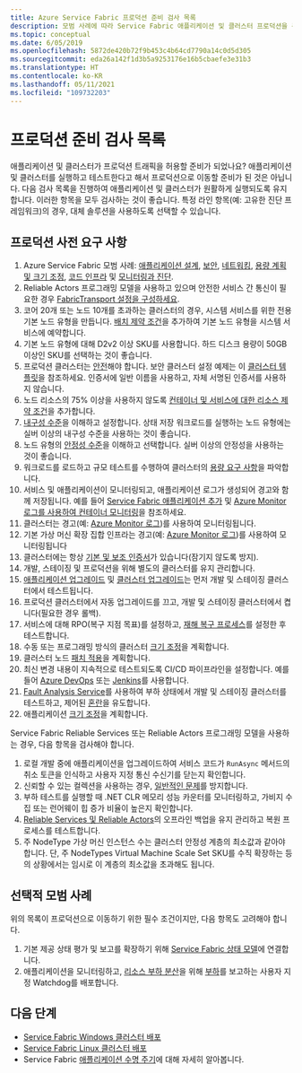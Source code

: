 ```yaml
---
title: Azure Service Fabric 프로덕션 준비 검사 목록
description: 모범 사례에 따라 Service Fabric 애플리케이션 및 클러스터 프로덕션을 준비합니다.
ms.topic: conceptual
ms.date: 6/05/2019
ms.openlocfilehash: 5872de420b72f9b453c4b64cd7790a14c0d5d305
ms.sourcegitcommit: eda26a142f1d3b5a9253176e16b5cbaefe3e31b3
ms.translationtype: HT
ms.contentlocale: ko-KR
ms.lasthandoff: 05/11/2021
ms.locfileid: "109732203"
---
```

# <a name="production-readiness-checklist"></a>프로덕션 준비 검사 목록

애플리케이션 및 클러스터가 프로덕션 트래픽을 허용할 준비가 되었나요? 애플리케이션 및 클러스터를 실행하고 테스트한다고 해서 프로덕션으로 이동할 준비가 된 것은 아닙니다. 다음 검사 목록을 진행하여 애플리케이션 및 클러스터가 원활하게 실행되도록 유지합니다. 이러한 항목을 모두 검사하는 것이 좋습니다. 특정 라인 항목(예: 고유한 진단 프레임워크)의 경우, 대체 솔루션을 사용하도록 선택할 수 있습니다.


## <a name="prerequisites-for-production"></a>프로덕션 사전 요구 사항
1. Azure Service Fabric 모범 사례: [애플리케이션 설계](./service-fabric-best-practices-applications.md), [보안](./service-fabric-best-practices-security.md), [네트워킹](./service-fabric-best-practices-networking.md), [용량 계획 및 크기 조정](./service-fabric-best-practices-capacity-scaling.md), [코드 인프라](./service-fabric-best-practices-infrastructure-as-code.md) 및 [모니터링과 진단](./service-fabric-best-practices-monitoring.md). 
1. Reliable Actors 프로그래밍 모델을 사용하고 있으며 안전한 서비스 간 통신이 필요한 경우 [FabricTransport 설정을 구성하세요](./service-fabric-reliable-actors-fabrictransportsettings.md).
1. 코어 20개 또는 노드 10개를 초과하는 클러스터의 경우, 시스템 서비스를 위한 전용 기본 노드 유형을 만듭니다. [배치 제약 조건](service-fabric-cluster-resource-manager-advanced-placement-rules-placement-policies.md)을 추가하여 기본 노드 유형을 시스템 서비스에 예약합니다.
1. 기본 노드 유형에 대해 D2v2 이상 SKU를 사용합니다. 하드 디스크 용량이 50GB 이상인 SKU를 선택하는 것이 좋습니다.
1. 프로덕션 클러스터는 [안전](service-fabric-cluster-security.md)해야 합니다. 보안 클러스터 설정 예제는 이 [클러스터 템플릿](https://github.com/Azure-Samples/service-fabric-cluster-templates/tree/master/7-VM-Windows-3-NodeTypes-Secure-NSG)을 참조하세요. 인증서에 일반 이름을 사용하고, 자체 서명된 인증서를 사용하지 않습니다.
1. 노드 리소스의 75% 이상을 사용하지 않도록 [컨테이너 및 서비스에 대한 리소스 제약 조건](service-fabric-resource-governance.md)을 추가합니다. 
1. [내구성 수준](service-fabric-cluster-capacity.md#durability-characteristics-of-the-cluster)을 이해하고 설정합니다. 상태 저장 워크로드를 실행하는 노드 유형에는 실버 이상의 내구성 수준을 사용하는 것이 좋습니다.
1. 노드 유형의 [안정성 수준](service-fabric-cluster-capacity.md#reliability-characteristics-of-the-cluster)을 이해하고 선택합니다. 실버 이상의 안정성을 사용하는 것이 좋습니다.
1. 워크로드를 로드하고 규모 테스트를 수행하여 클러스터의 [용량 요구 사항](service-fabric-cluster-capacity.md)을 파악합니다. 
1. 서비스 및 애플리케이션이 모니터링되고, 애플리케이션 로그가 생성되어 경고와 함께 저장됩니다. 예를 들어 [Service Fabric 애플리케이션 추가](service-fabric-how-to-diagnostics-log.md) 및 [Azure Monitor 로그를 사용하여 컨테이너 모니터링](service-fabric-diagnostics-oms-containers.md)을 참조하세요.
1. 클러스터는 경고(예: [Azure Monitor 로그](service-fabric-diagnostics-event-analysis-oms.md))를 사용하여 모니터링됩니다. 
1. 기본 가상 머신 확장 집합 인프라는 경고(예: [Azure Monitor 로그](service-fabric-diagnostics-oms-agent.md))를 사용하여 모니터링됩니다
1. 클러스터에는 항상 [기본 및 보조 인증서](service-fabric-cluster-security-update-certs-azure.md)가 있습니다(잠기지 않도록 방지).
1. 개발, 스테이징 및 프로덕션을 위해 별도의 클러스터를 유지 관리합니다. 
1. [애플리케이션 업그레이드](service-fabric-application-upgrade.md) 및 [클러스터 업그레이드](service-fabric-tutorial-upgrade-cluster.md)는 먼저 개발 및 스테이징 클러스터에서 테스트됩니다. 
1. 프로덕션 클러스터에서 자동 업그레이드를 끄고, 개발 및 스테이징 클러스터에서 켭니다(필요한 경우 롤백). 
1. 서비스에 대해 RPO(복구 지점 목표)를 설정하고, [재해 복구 프로세스](service-fabric-disaster-recovery.md)를 설정한 후 테스트합니다.
1. 수동 또는 프로그래밍 방식의 클러스터 [크기 조정](service-fabric-cluster-scaling.md)을 계획합니다.
1. 클러스터 노드 [패치 적용](how-to-patch-cluster-nodes-windows.md)을 계획합니다. 
1. 최신 변경 내용이 지속적으로 테스트되도록 CI/CD 파이프라인을 설정합니다. 예를 들어 [Azure DevOps](service-fabric-tutorial-deploy-app-with-cicd-vsts.md) 또는 [Jenkins](/azure/developer/jenkins/deploy-to-service-fabric-cluster)를 사용합니다.
1. [Fault Analysis Service](service-fabric-testability-overview.md)를 사용하여 부하 상태에서 개발 및 스테이징 클러스터를 테스트하고, 제어된 [혼란](service-fabric-controlled-chaos.md)을 유도합니다. 
1. 애플리케이션 [크기 조정](service-fabric-concepts-scalability.md)을 계획합니다. 


Service Fabric Reliable Services 또는 Reliable Actors 프로그래밍 모델을 사용하는 경우, 다음 항목을 검사해야 합니다.
1. 로컬 개발 중에 애플리케이션을 업그레이드하여 서비스 코드가 `RunAsync` 메서드의 취소 토큰을 인식하고 사용자 지정 통신 수신기를 닫는지 확인합니다.
1. 신뢰할 수 있는 컬렉션을 사용하는 경우, [일반적인 문제](service-fabric-work-with-reliable-collections.md)를 방지합니다.
1. 부하 테스트를 실행할 때 .NET CLR 메모리 성능 카운터를 모니터링하고, 가비지 수집 또는 런어웨이 힙 증가 비율이 높은지 확인합니다.
1. [Reliable Services 및 Reliable Actors](service-fabric-reliable-services-backup-restore.md)의 오프라인 백업을 유지 관리하고 복원 프로세스를 테스트합니다.
1. 주 NodeType 가상 머신 인스턴스 수는 클러스터 안정성 계층의 최소값과 같아야 합니다. 단, 주 NodeTypes Virtual Machine Scale Set SKU를 수직 확장하는 등의 상황에서는 임시로 이 계층의 최소값을 초과해도 됩니다.

## <a name="optional-best-practices"></a>선택적 모범 사례

위의 목록이 프로덕션으로 이동하기 위한 필수 조건이지만, 다음 항목도 고려해야 합니다.
1. 기본 제공 상태 평가 및 보고를 확장하기 위해 [Service Fabric 상태 모델](service-fabric-health-introduction.md)에 연결합니다.
1. 애플리케이션을 모니터링하고, [리소스 부하 분산](service-fabric-cluster-resource-manager-balancing.md)을 위해 [부하](service-fabric-cluster-resource-manager-metrics.md)를 보고하는 사용자 지정 Watchdog를 배포합니다. 


## <a name="next-steps"></a>다음 단계
* [Service Fabric Windows 클러스터 배포](service-fabric-tutorial-create-vnet-and-windows-cluster.md)
* [Service Fabric Linux 클러스터 배포](service-fabric-tutorial-create-vnet-and-linux-cluster.md)
* Service Fabric [애플리케이션 수명 주기](service-fabric-application-lifecycle.md)에 대해 자세히 알아봅니다.